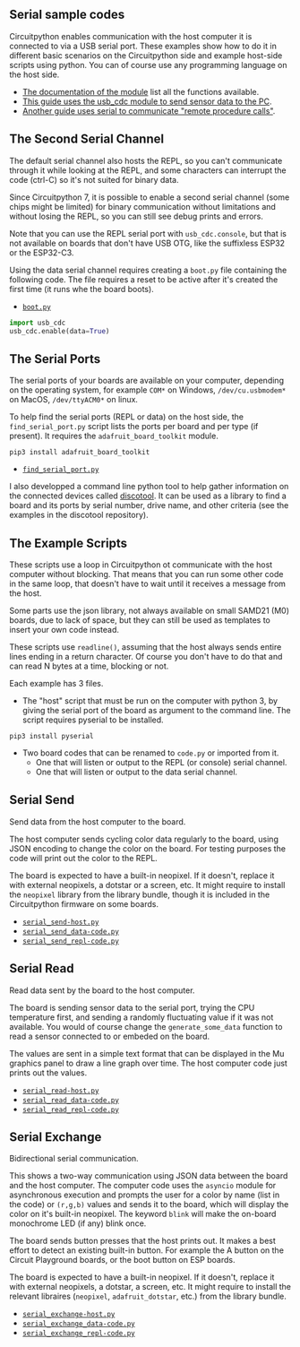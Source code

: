 ## Serial sample codes

Circuitpython enables communication with the host computer it is connected to via a USB serial port. These examples show how to do it in different basic scenarios on the Circuitpython side and example host-side scripts using python. You can of course use any programming language on the host side.


- [The documentation of the module](https://docs.circuitpython.org/en/latest/shared-bindings/usb_cdc/index.html#module-usb_cdc) list all the functions available.
- [This guide uses the usb_cdc module to send sensor data to the PC](https://learn.adafruit.com/diy-trinkey-no-solder-air-quality-monitor/circuitpython).
- [Another guide uses serial to communicate "remote procedure calls"](https://learn.adafruit.com/macropad-remote-procedure-calls-over-usb-to-control-home-assistant).


## The Second Serial Channel

The default serial channel also hosts the REPL, so you can't communicate through it while looking at the REPL, and some characters can interrupt the code (ctrl-C) so it's not suited for binary data.

Since Circuitpython 7, it is possible to enable a second serial channel (some chips might be limited) for binary communication without limitations and without losing the REPL, so you can still see debug prints and errors.

Note that you can use the REPL serial port with `usb_cdc.console`, but that is not available on boards that don't have USB OTG, like the suffixless ESP32 or the ESP32-C3.

Using the data serial channel requires creating a `boot.py` file containing the following code. The file requires a reset to be active after it's created the first time (it runs whe the board boots).

- [`boot.py`](boot.py)

```py
import usb_cdc
usb_cdc.enable(data=True)
```

## The Serial Ports

The serial ports of your boards are available on your computer, depending on the operating system, for example `COM*` on Windows, `/dev/cu.usbmodem*` on MacOS, `/dev/ttyACM0*` on linux.

To help find the serial ports (REPL or data) on the host side, the `find_serial_port.py` script lists the ports per board and per type (if present). It requires the `adafruit_board_toolkit` module.
```
pip3 install adafruit_board_toolkit
```

- [`find_serial_port.py`](find_serial_port.py)

I also developped a command line python tool to help gather information on the connected devices called [discotool](https://github.com/Neradoc/discotool). It can be used as a library to find a board and its ports by serial number, drive name, and other criteria (see the examples in the discotool repository).

## The Example Scripts

These scripts use a loop in Circuitpython ot communicate with the host computer without blocking. That means that you can run some other code in the same loop, that doesn't have to wait until it receives a message from the host.

Some parts use the json library, not always available on small SAMD21 (M0) boards, due to lack of space, but they can still be used as templates to insert your own code instead.

These scripts use `readline()`, assuming that the host always sends entire lines ending in a return character. Of course you don't have to do that and can read N bytes at a time, blocking or not.

Each example has 3 files.

- The "host" script that must be run on the computer with python 3, by giving the serial port of the board as argument to the command line. The script requires pyserial to be installed.
```
pip3 install pyserial
```
- Two board codes that can be renamed to `code.py` or imported from it.
    - One that will listen or output to the REPL (or console) serial channel.
    - One that will listen or output to the data serial channel.

## Serial Send

Send data from the host computer to the board.

The host computer sends cycling color data regularly to the board, using JSON encoding to change the color on the board. For testing purposes the code will print out the color to the REPL.

The board is expected to have a built-in neopixel. If it doesn't, replace it with external neopixels, a dotstar or a screen, etc. It might require to install the `neopixel` library from the library bundle, though it is included in the Circuitpython firmware on some boards.

- [`serial_send-host.py`](serial_send-host.py)
- [`serial_send_data-code.py`](serial_send_data-code.py)
- [`serial_send_repl-code.py`](serial_send_repl-code.py)

## Serial Read

Read data sent by the board to the host computer.

The board is sending sensor data to the serial port, trying the CPU temperature first, and sending a randomly fluctuating value if it was not available. You would of course change the `generate_some_data` function to read a sensor connected to or embeded on the board.

The values are sent in a simple text format that can be displayed in the Mu graphics panel to draw a line graph over time. The host computer code just prints out the values.

- [`serial_read-host.py`](serial_read-host.py)
- [`serial_read_data-code.py`](serial_read_data-code.py)
- [`serial_read_repl-code.py`](serial_read_repl-code.py)

## Serial Exchange

Bidirectional serial communication.

This shows a two-way communication using JSON data between the board and the host computer. The computer code uses the `asyncio` module for asynchronous execution and prompts the user for a color by name (list in the code) or `(r,g,b)` values and sends it to the board, which will display the color on it's built-in neopixel. The keyword `blink` will make the on-board monochrome LED (if any) blink once.

The board sends button presses that the host prints out. It makes a best effort to detect an existing built-in button. For example the A button on the Circuit Playground boards, or the boot button on ESP boards.

The board is expected to have a built-in neopixel. If it doesn't, replace it with external neopixels, a dotstar, a screen, etc. It might require to install the relevant libraires (`neopixel`, `adafruit_dotstar`, etc.) from the library bundle.

- [`serial_exchange-host.py`](serial_exchange-host.py)
- [`serial_exchange_data-code.py`](serial_exchange_data-code.py)
- [`serial_exchange_repl-code.py`](serial_exchange_repl-code.py)
